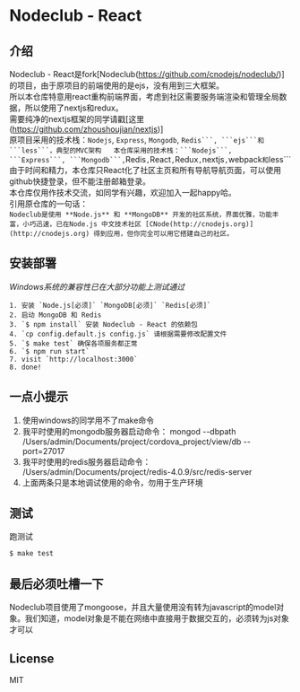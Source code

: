Nodeclub - React
=

## 介绍

Nodeclub - React是fork[Nodeclub(https://github.com/cnodejs/nodeclub/)]的项目，由于原项目的前端使用的是ejs，没有用到三大框架。  
所以本仓库特意用react重构前端界面，考虑到社区需要服务端渲染和管理全局数据，所以使用了nextjs和redux。  
需要纯净的nextjs框架的同学请戳[这里(https://github.com/zhoushoujian/nextjs)]  
原项目采用的技术栈：```Nodejs```, ```Express```, ```Mongodb```, ````Redis```, ```ejs```和```less```，典型的MVC架构  
本仓库采用的技术栈：```Nodejs```, ```Express```, ```Mongodb```,````Redis```,```React```,```Redux```,```nextjs```,```webpack```和```less```  
由于时间和精力，本仓库只React化了社区主页和所有导航导航页面，可以使用github快捷登录，但不能注册邮箱登录。  
本仓库仅用作技术交流，如同学有兴趣，欢迎加入一起happy哈。  
引用原仓库的一句话：  
````Nodeclub是使用 **Node.js** 和 **MongoDB** 开发的社区系统，界面优雅，功能丰富，小巧迅速，已在Node.js 中文技术社区 [CNode(http://cnodejs.org)](http://cnodejs.org) 得到应用，但你完全可以用它搭建自己的社区。````  

## 安装部署

*Windows系统的兼容性已在大部分功能上测试通过*  

```
1. 安装 `Node.js[必须]` `MongoDB[必须]` `Redis[必须]`
2. 启动 MongoDB 和 Redis
3. `$ npm install` 安装 Nodeclub - React 的依赖包
4. `cp config.default.js config.js` 请根据需要修改配置文件
5. `$ make test` 确保各项服务都正常
6. `$ npm run start`
7. visit `http://localhost:3000`
8. done!
```

## 一点小提示
1. 使用windows的同学用不了make命令
2. 我平时使用的mongodb服务器启动命令： mongod --dbpath /Users/admin/Documents/project/cordova_project/view/db --port=27017
3. 我平时使用的redis服务器启动命令： /Users/admin/Documents/project/redis-4.0.9/src/redis-server
4. 上面两条只是本地调试使用的命令，勿用于生产环境

## 测试

跑测试

```bash
$ make test
```

## 最后必须吐槽一下
Nodeclub项目使用了mongoose，并且大量使用没有转为javascript的model对象。我们知道，model对象是不能在网络中直接用于数据交互的，必须转为js对象才可以


## License

MIT
